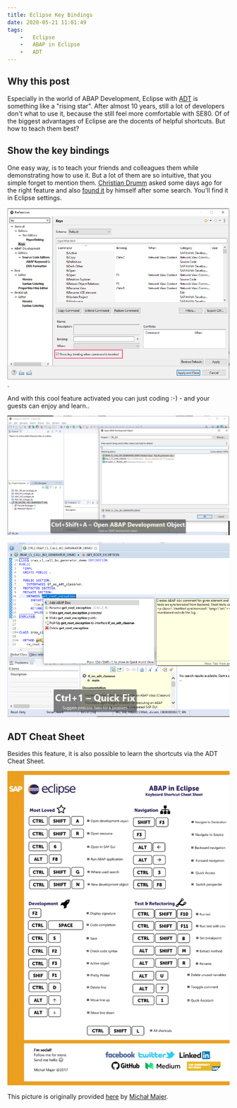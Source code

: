 ```yaml
---
title: Eclipse Key Bindings
date: 2020-05-21 11:01:49
tags:
    -   Eclipse
    -   ABAP in Eclipse
    -   ADT
---
```

## Why this post

Especially in the world of ABAP Development, Eclipse with [ADT](https://tools.hana.ondemand.com/#abap) is something like a "rising star". After almost 10 years, still a lot of developers don't what to use it, because the still feel more comfortable with SE80. Of of the biggest advantages of Eclipse are the docents of helpful shortcuts. But how to teach them best?

<!--more -->

## Show the key bindings

One easy way, is to teach your friends and colleagues them while demonstrating how to use it. But a lot of them are so intuitive, that you simple forget to mention them. [Christian Drumm](https://twitter.com/ceedee666) asked some days ago for the right feature and also [found it](https://twitter.com/ceedee666/status/1261305549427281925?s=20) by himself after some search. You'll find it in Eclipse settings.

![Activate show of key bindings](Show-Eclipse-Key-Bindings/20200521.png).

And with this cool feature activated you can just coding :-) - and your guests can enjoy and learn..

![Open ABAP Development Object](Show-Eclipse-Key-Bindings/20200521a.png)

![Use ADT Quickfix](Show-Eclipse-Key-Bindings/20200521b.png)

## ADT Cheat Sheet

Besides this feature, it is also possible to learn the shortcuts via the ADT Cheat Sheet.

![ABAP in Eclipse Cheat Sheet](Show-Eclipse-Key-Bindings/20200521c.png)

This picture is originally provided [here](https://blogs.sap.com/2017/07/12/abap-in-eclipse-keyboard-shortcuts-you-cannot-miss-cheat-sheet/) by [Michał Majer](https://people.sap.com/majer.michal).
